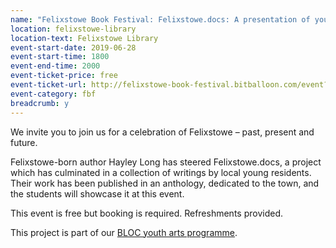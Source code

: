 ```yaml
---
name: "Felixstowe Book Festival: Felixstowe.docs: A presentation of young people's writing with Hayley Long"
location: felixstowe-library
location-text: Felixstowe Library
event-start-date: 2019-06-28
event-start-time: 1800
event-end-time: 2000
event-ticket-price: free
event-ticket-url: http://felixstowe-book-festival.bitballoon.com/event?event=204328
event-category: fbf
breadcrumb: y
---
```


We invite you to join us for a celebration of Felixstowe – past, present and future.

Felixstowe-born author Hayley Long has steered Felixstowe.docs, a project which has culminated in a collection of writings by local young residents. Their work has been published in an anthology, dedicated to the town, and the students will showcase it at this event.

This event is free but booking is required. Refreshments provided.

This project is part of our [BLOC youth arts programme](/bloc/).

